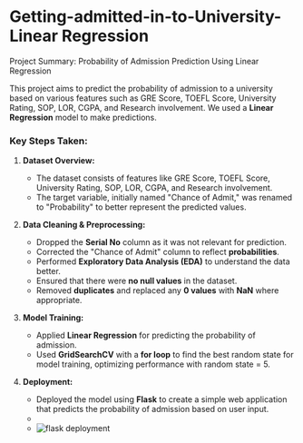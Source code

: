 # Getting-admitted-in-to-University- Linear Regression
Project Summary: Probability of Admission Prediction Using Linear Regression

This project aims to predict the probability of admission to a university based on various features such as GRE Score, TOEFL Score, University Rating, SOP, LOR, CGPA, and Research involvement. We used a **Linear Regression** model to make predictions.

### Key Steps Taken:
1. **Dataset Overview:**
   - The dataset consists of features like GRE Score, TOEFL Score, University Rating, SOP, LOR, CGPA, and Research involvement.
   - The target variable, initially named "Chance of Admit," was renamed to "Probability" to better represent the predicted values.

2. **Data Cleaning & Preprocessing:**
   - Dropped the **Serial No** column as it was not relevant for prediction.
   - Corrected the "Chance of Admit" column to reflect **probabilities**.
   - Performed **Exploratory Data Analysis (EDA)** to understand the data better.
   - Ensured that there were **no null values** in the dataset.
   - Removed **duplicates** and replaced any **0 values** with **NaN** where appropriate.

3. **Model Training:**
   - Applied **Linear Regression** for predicting the probability of admission.
   - Used **GridSearchCV** with a **for loop** to find the best random state for model training, optimizing performance with random state = 5.

4. **Deployment:**
   - Deployed the model using **Flask** to create a simple web application that predicts the probability of admission based on user input.
   -
   - ![flask deployment](https://github.com/user-attachments/assets/d37855d0-22f4-475a-82b4-e9ac68972cab)


